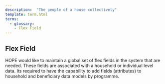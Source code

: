 ```yaml
---
description:  "The people of a house collectively"
template: term.html
terms:
  - glossary: 
    - Flex Field
---
```


## Flex Field

HOPE would like to maintain a global set of flex fields in the system that are needed. 
These fields are associated with a household or individual level data. 
Its required to have the capability to add fields (attributes) 
to household and beneficiary data models by programme.
